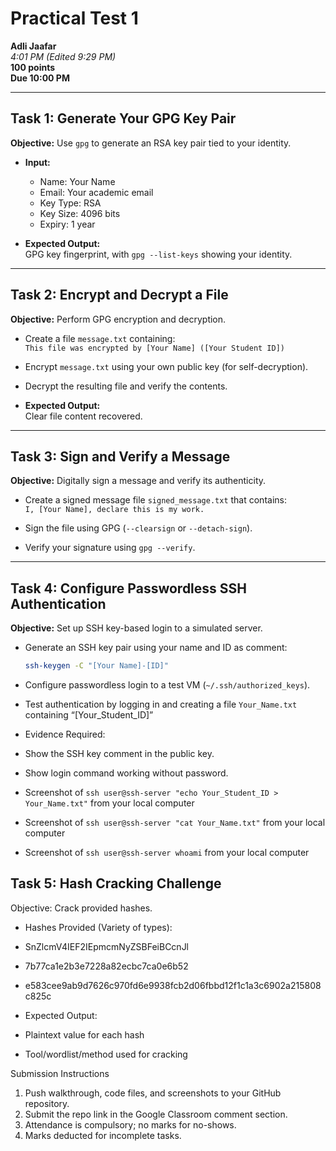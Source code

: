 # Practical Test 1  
**Adli Jaafar**  
*4:01 PM (Edited 9:29 PM)*  
**100 points**  
**Due 10:00 PM**

---

## Task 1: Generate Your GPG Key Pair

**Objective:** Use `gpg` to generate an RSA key pair tied to your identity.

- **Input:**
  - Name: Your Name
  - Email: Your academic email
  - Key Type: RSA
  - Key Size: 4096 bits
  - Expiry: 1 year

- **Expected Output:**  
  GPG key fingerprint, with `gpg --list-keys` showing your identity.

---

## Task 2: Encrypt and Decrypt a File

**Objective:** Perform GPG encryption and decryption.

- Create a file `message.txt` containing:  
  `This file was encrypted by [Your Name] ([Your Student ID])`

- Encrypt `message.txt` using your own public key (for self-decryption).

- Decrypt the resulting file and verify the contents.

- **Expected Output:**  
  Clear file content recovered.

---

## Task 3: Sign and Verify a Message

**Objective:** Digitally sign a message and verify its authenticity.

- Create a signed message file `signed_message.txt` that contains:  
  `I, [Your Name], declare this is my work.`

- Sign the file using GPG (`--clearsign` or `--detach-sign`).

- Verify your signature using `gpg --verify`.

---

## Task 4: Configure Passwordless SSH Authentication

**Objective:** Set up SSH key-based login to a simulated server.

- Generate an SSH key pair using your name and ID as comment:  
  ```bash
  ssh-keygen -C "[Your Name]-[ID]"

- Configure passwordless login to a test VM (`~/.ssh/authorized_keys`).

- Test authentication by logging in and creating a file `Your_Name.txt` containing “[Your_Student_ID]”

- Evidence Required:

- Show the SSH key comment in the public key.
- Show login command working without password.
- Screenshot of `ssh user@ssh-server "echo Your_Student_ID > Your_Name.txt"` from your local computer
- Screenshot of `ssh user@ssh-server "cat Your_Name.txt"` from your local computer
- Screenshot of `ssh user@ssh-server whoami` from your local computer

## Task 5: Hash Cracking Challenge

Objective: Crack provided hashes.

- Hashes Provided (Variety of types):

- SnZlcmV4IEF2IEpmcmNyZSBFeiBCcnJl
- 7b77ca1e2b3e7228a82ecbc7ca0e6b52
- e583cee9ab9d7626c970fd6e9938fcb2d06fbbd12f1c1a3c6902a215808c825c

- Expected Output:

- Plaintext value for each hash
- Tool/wordlist/method used for cracking

Submission Instructions

1. Push walkthrough, code files, and screenshots to your GitHub repository.
2. Submit the repo link in the Google Classroom comment section.
3. Attendance is compulsory; no marks for no-shows.
4. Marks deducted for incomplete tasks.